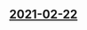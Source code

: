 ## [2021-02-22](https://github.com/faktaoklimatu/graphics/blob/e6d81a1693b3927ebd8b7794ace054944efe1f5c/data-visualization/energetics/world/per-capita-electricity-production-in-world-regions/sk-elektrina-na-osobu-svet.ai)



